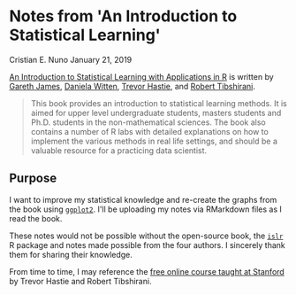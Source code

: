Notes from 'An Introduction to Statistical Learning'
================
Cristian E. Nuno
January 21, 2019

<base target="_top"/>

[An Introduction to Statistical Learning with Applications in R](http://www-bcf.usc.edu/~gareth/ISL/) is written by [Gareth James](http://www-bcf.usc.edu/~gareth/bio.html), [Daniela Witten](https://en.wikipedia.org/wiki/Daniela_Witten), [Trevor Hastie](https://en.wikipedia.org/wiki/Trevor_Hastie), and [Robert Tibshirani](https://en.wikipedia.org/wiki/Robert_Tibshirani).

> This book provides an introduction to statistical learning methods. It is aimed for upper level undergraduate students, masters students and Ph.D. students in the non-mathematical sciences. The book also contains a number of R labs with detailed explanations on how to implement the various methods in real life settings, and should be a valuable resource for a practicing data scientist.

Purpose
-------

I want to improve my statistical knowledge and re-create the graphs from the book using [`ggplot2`](https://ggplot2.tidyverse.org/). I'll be uploading my notes via RMarkdown files as I read the book.

These notes would not be possible without the open-source book, the [`islr`](https://cran.r-project.org/web/packages/ISLR/index.html) R package and notes made possible from the four authors. I sincerely thank them for sharing their knowledge.

From time to time, I may reference the [free online course taught at Stanford](https://lagunita.stanford.edu/courses/HumanitiesSciences/StatLearning/Winter2016/about) by Trevor Hastie and Robert Tibshirani.
